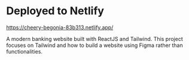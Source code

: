 # Deployed to Netlify

https://cheery-begonia-83b313.netlify.app/

A modern banking website built with ReactJS and Tailwind. This project focuses on Tailwind and how to build a website using Figma rather than functionalities.
